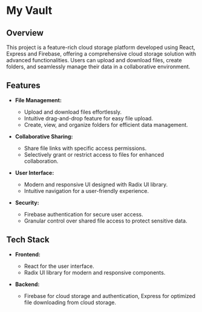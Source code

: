 # My Vault

## Overview

This project is a feature-rich cloud storage platform developed using React, Express and Firebase, offering a comprehensive cloud storage solution with advanced functionalities. Users can upload and download files, create folders, and seamlessly manage their data in a collaborative environment.

## Features

- **File Management:**
    - Upload and download files effortlessly.
    - Intuitive drag-and-drop feature for easy file upload.
    - Create, view, and organize folders for efficient data management.

- **Collaborative Sharing:**
    - Share file links with specific access permissions.
    - Selectively grant or restrict access to files for enhanced collaboration.

- **User Interface:**
    - Modern and responsive UI designed with Radix UI library.
    - Intuitive navigation for a user-friendly experience.

- **Security:**
    - Firebase authentication for secure user access.
    - Granular control over shared file access to protect sensitive data.

## Tech Stack

- **Frontend:**
    - React for the user interface.
    - Radix UI library for modern and responsive components.

- **Backend:**
    - Firebase for cloud storage and authentication, Express for optimized file downloading from cloud storage.
